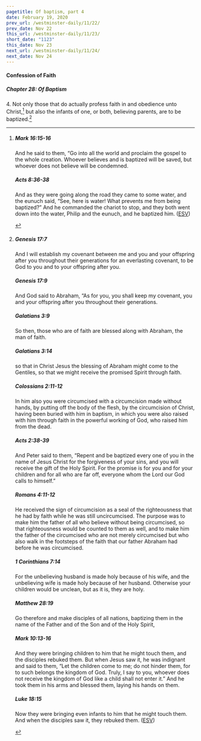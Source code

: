 ```yaml
---
pagetitle: Of baptism, part 4
date: February 19, 2020
prev_url: /westminster-daily/11/22/
prev_date: Nov 22
this_url: /westminster-daily/11/23/
short_date: "1123"
this_date: Nov 23
next_url: /westminster-daily/11/24/
next_date: Nov 24
---
```


#### Confession of Faith

##### Chapter 28: Of Baptism

<span class="q">4.</span> Not only those that do actually profess faith in and obedience unto Christ,[^fnref:wcf1] but also the infants of one, or both, believing parents, are to be baptized.[^fnref:wcf2]

[^fnref:wcf1]: <div class="esv"><h5>Mark 16:15-16</h5> <div class="esv-text"><p id="p41016015.01-1">And he said to them, <span class="woc">&#8220;Go into all the world and proclaim the gospel to the whole creation.</span> <span class="woc">Whoever believes and is baptized will be saved, but whoever does not believe will be condemned.</span></p> </div><h5>Acts 8:36-38</h5> <div class="esv-text"><p id="p44008036.01-2">And as they were going along the road they came to some water, and the eunuch said, &#8220;See, here is water! What prevents me from being baptized?&#8221; And he commanded the chariot to stop, and they both went down into the water, Philip and the eunuch, and he baptized him.  (<a href="http://www.esv.org" class="copyright">ESV</a>)</p> </div> </div>

[^fnref:wcf2]: <div class="esv"><h5>Genesis 17:7</h5> <div class="esv-text"><p id="p01017007.01-1">And I will establish my covenant between me and you and your offspring after you throughout their generations for an everlasting covenant, to be God to you and to your offspring after you.</p> </div><h5>Genesis 17:9</h5> <div class="esv-text"><p id="p01017009.01-2">And God said to Abraham, &#8220;As for you, you shall keep my covenant, you and your offspring after you throughout their generations.</p> </div><h5>Galatians 3:9</h5> <div class="esv-text"><p id="p48003009.01-3">So then, those who are of faith are blessed along with Abraham, the man of faith.</p> </div><h5>Galatians 3:14</h5> <div class="esv-text"><p id="p48003014.01-4">so that in Christ Jesus the blessing of Abraham might come to the Gentiles, so that we might receive the promised Spirit through faith.</p> </div><h5>Colossians 2:11-12</h5> <div class="esv-text"><p id="p51002011.01-5">In him also you were circumcised with a circumcision made without hands, by putting off the body of the flesh, by the circumcision of Christ, having been buried with him in baptism, in which you were also raised with him through faith in the powerful working of God, who raised him from the dead.</p> </div><h5>Acts 2:38-39</h5> <div class="esv-text"><p id="p44002038.01-6">And Peter said to them, &#8220;Repent and be baptized every one of you in the name of Jesus Christ for the forgiveness of your sins, and you will receive the gift of the Holy Spirit. For the promise is for you and for your children and for all who are far off, everyone whom the Lord our God calls to himself.&#8221;</p> </div><h5>Romans 4:11-12</h5> <div class="esv-text"><p id="p45004011.01-7">He received the sign of circumcision as a seal of the righteousness that he had by faith while he was still uncircumcised. The purpose was to make him the father of all who believe without being circumcised, so that righteousness would be counted to them as well, and to make him the father of the circumcised who are not merely circumcised but who also walk in the footsteps of the faith that our father Abraham had before he was circumcised.</p> </div><h5>1 Corinthians 7:14</h5> <div class="esv-text"><p id="p46007014.01-8">For the unbelieving husband is made holy because of his wife, and the unbelieving wife is made holy because of her husband. Otherwise your children would be unclean, but as it is, they are holy.</p> </div><h5>Matthew 28:19</h5> <div class="esv-text"><p id="p40028019.01-9"><span class="woc">Go therefore and make disciples of all nations, baptizing them in the name of the Father and of the Son and of the Holy Spirit,</span></p> </div><h5>Mark 10:13-16</h5> <div class="esv-text"> <p id="p41010013.07-10">And they were bringing children to him that he might touch them, and the disciples rebuked them. But when Jesus saw it, he was indignant and said to them, <span class="woc">&#8220;Let the children come to me; do not hinder them, for to such belongs the kingdom of God.</span> <span class="woc">Truly, I say to you, whoever does not receive the kingdom of God like a child shall not enter it.&#8221;</span> And he took them in his arms and blessed them, laying his hands on them.</p> </div><h5>Luke 18:15</h5> <div class="esv-text"> <p id="p42018015.07-11">Now they were bringing even infants to him that he might touch them. And when the disciples saw it, they rebuked them.  (<a href="http://www.esv.org" class="copyright">ESV</a>)</p> </div> </div>

